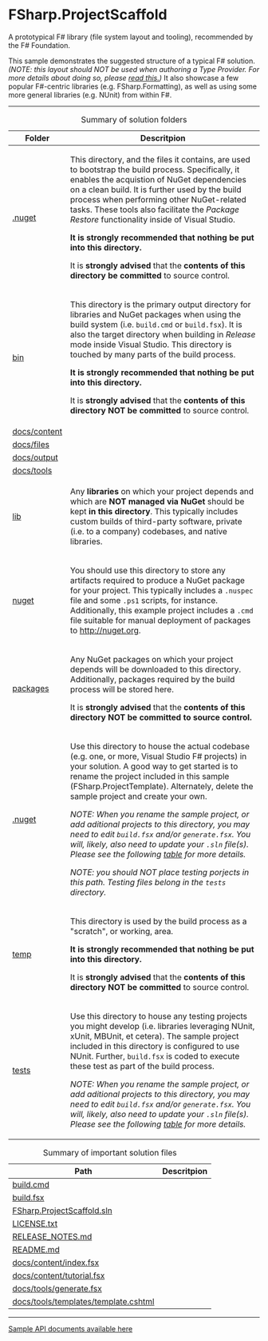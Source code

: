 FSharp.ProjectScaffold
=======================

A prototypical F# library (file system layout and tooling), recommended by the F# Foundation.

This sample demonstrates the suggested structure of a typical F# solution.
_(NOTE: this layout should NOT be used when authoring a Type Provider. 
For more details about doing so, please [read this.](../../wiki/Suggestions-for-Building-a-Type-Provider))_ 
It also showcase a few popular F#-centric libraries (e.g. FSharp.Formatting), 
as well as using some more general libraries (e.g. NUnit) from within F#.

---

<a id="SolutionFoldersTable"/>
<table>
  <caption>Summary of solution folders</caption>
  <thead>
    <tr>
      <th>Folder</th>
      <th>Descritpion</th>
    </tr>
  </thead>
  <tbody>
    <tr>
      <td><a href="../../tree/master/.nuget">.nuget</a></td>
      <td>
        <p>This directory, and the files it contains, are used to bootstrap the build process. 
        Specifically, it enables the acquistion of NuGet dependencies on a clean build.
        It is further used by the build process when performing other NuGet-related tasks. 
        These tools also facilitate the <em>Package Restore</em> functionality inside of Visual Studio.</p>
        <p><strong>It is strongly recommended that nothing be put into this directory.</strong></p>
        <p>It is <strong>strongly advised</strong> that the <strong>contents of this directory be committed</strong> to source control.</p>
      </td>
    </tr>
    <tr>
      <td><a href="../../tree/master/bin">bin</a></td>
      <td>
        <p>This directory is the primary output directory for libraries and NuGet packages when using the build system 
        (i.e. <code>build.cmd</code> or <code>build.fsx</code>). It is also the target directory when building in <em>Release</em> mode inside Visual Studio.
        This directory is touched by many parts of the build process.</p>
        <p><strong>It is strongly recommended that nothing be put into this directory.</strong></p>
        <p>It is <strong>strongly advised</strong> that the <strong>contents of this directory NOT be committed</strong> to source control.</p>
      </td>
    </tr>
    <tr>
      <td><a href="../../tree/master/docs/content">docs/content</a></td>
      <td></td>
    </tr>
    <tr>
      <td><a href="../../tree/master/docs/files">docs/files</a></td>
      <td></td>
    </tr>
    <tr>
      <td><a href="../../tree/master/docs/output">docs/output</a></td>
      <td></td>
    </tr>
    <tr>
      <td><a href="../../tree/master/docs/tools">docs/tools</a></td>
      <td></td>
    </tr>
    <tr>
      <td><a href="../../tree/master/lib">lib</a></td>
      <td>
        <p>Any <strong>libraries</strong> on which your project depends and which are <strong>NOT managed via NuGet</strong> should be kept <strong>in this directory</strong>.
        This typically includes custom builds of third-party software, private (i.e. to a company) codebases, and native libraries.</p>
      </td>
    </tr>
    <tr>
      <td><a href="../../tree/master/nuget">nuget</a></td>
      <td>
        <p>You should use this directory to store any artifacts required to produce a NuGet package for your project.
        This typically includes a <code>.nuspec</code> file and some <code>.ps1</code> scripts, for instance.
        Additionally, this example project includes a <code>.cmd</code> file suitable for manual deployment of packages to <a href="http://nuget.org" target="_blank">http://nuget.org</a>.</p>
      </td>
    </tr>
    <tr>
      <td><a href="../../tree/master/packages">packages</a></td>
      <td>
        <p>Any NuGet packages on which your project depends will be downloaded to this directory.
        Additionally, packages required by the build process will be stored here.</p>
        <p>It is <strong>strongly advised</strong> that the <strong>contents of this directory NOT be committed<strong> to source control.</p>
      </td>
    </tr>
    <tr>
    <tr>
      <td><a href="../../tree/master/src">.nuget</a></td>
      <td>
        <p>Use this directory to house the actual codebase (e.g. one, or more, Visual Studio F# projects) in your solution. 
        A good way to get started is to rename the project included in this sample (FSharp.ProjectTemplate). 
        Alternately, delete the sample project and create your own.</p>
        <p><em>NOTE: When you rename the sample project, or add aditional projects to this directory, you may need to edit <code>build.fsx</code> and/or <code>generate.fsx</code>. 
        You will, likely, also need to update your <code>.sln</code> file(s).
        Please see the following <a href="#SolutionFilesTable">table</a> for more details.</em></p>
        <p><em>NOTE: you should NOT place testing porjects in this path. Testing files belong in the <code>tests</code> directory.</em></p>
      </td>
    </tr>
    <tr>
      <td><a href="../../tree/master/temp">temp</a></td>
      <td>
        <p>This directory is used by the build process as a "scratch", or working, area.</p>
        <p><strong>It is strongly recommended that nothing be put into this directory.</strong></p>
        <p>It is <strong>strongly advised</strong> that the <strong>contents of this directory NOT be committed</strong> to source control.</p>
      </td>
    </tr>
    <tr>
      <td><a href="../../tree/master/tests">tests</a></td>
      <td>
        <p>Use this directory to house any testing projects you might develop (i.e. libraries leveraging NUnit, xUnit, MBUnit, et cetera).
        The sample project included in this directory is configured to use NUnit. Further, <code>build.fsx</code> is coded to execute these test as part of the build process.</p>
        <p><em>NOTE: When you rename the sample project, or add aditional projects to this directory, you may need to edit <code>build.fsx</code> and/or <code>generate.fsx</code>.
        You will, likely, also need to update your <code>.sln</code> file(s).
        Please see the following <a href="#SolutionFilesTable">table</a> for more details.</em></p>
      </td>
    </tr>
  </tbody>
</table>

<a id="SolutionFilesTable"/>
<table>
  <caption>Summary of important solution files</caption>
  <thead>
    <tr>
      <th>Path</th>
      <th>Descritpion</th>
    </tr>
  </thead>
  <tbody>
    <tr>
      <td><a href="build.cmd">build.cmd</a></td>
      <td></td>
    </tr>
    <tr>
      <td><a href="build.fsx">build.fsx</a></td>
      <td></td>
    </tr>
    <tr>
      <td><a href="FSharp.ProjectScaffold.sln">FSharp.ProjectScaffold.sln</a></td>
      <td></td>
    </tr>
    <tr>
      <td><a href="LICENSE.txt">LICENSE.txt</a></td>
      <td></td>
    </tr>
    <tr>
      <td><a href="RELEASE_NOTES.md">RELEASE_NOTES.md</a></td>
      <td></td>
    </tr>
    <tr>
      <td><a href="README.md">README.md</a></td>
      <td></td>
    </tr>
    <tr>
      <td><a href="docs/content/index.fsx">docs/content/index.fsx</a></td>
      <td></td>
    </tr>
    <tr>
      <td><a href="docs/content/tutorial.fsx">docs/content/tutorial.fsx</a></td>
      <td></td>
    </tr>
    <tr>
      <td><a href="docs/tools/generate.fsx">docs/tools/generate.fsx</a></td>
      <td></td>
    </tr>
    <tr>
      <td><a href="docs/tools/templates/template.cshtml">docs/tools/templates/template.cshtml</a></td>
      <td></td>
    </tr>
  </tbody>
</table>

---

[Sample API documents available here](http://pblasucci.github.io/FSharp.ProjectScaffold)
